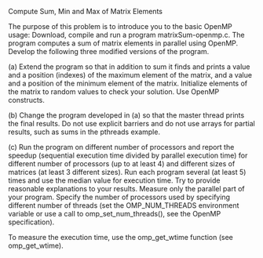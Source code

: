 Compute Sum, Min and Max of Matrix Elements

The purpose of this problem is to introduce you to the basic OpenMP usage:
Download, compile and run a program matrixSum-openmp.c. The program computes a sum of matrix elements in parallel using OpenMP. Develop the following three modified versions of the program.

(a) Extend the program so that in addition to sum it finds and prints a value and a position (indexes) of the maximum element of the matrix, and a value and a position of the minimum element of the matrix.  Initialize elements of the matrix to random values to check your solution. Use OpenMP constructs.

(b) Change the program developed in (a) so that the master thread prints the final results. Do not use explicit barriers and do not use arrays for partial results, such as  sums in the pthreads example.

(c) Run the program on different number of processors and report the speedup (sequential execution time divided by parallel execution time) for different number of processors (up to at least 4) and different sizes of matrices (at least 3 different sizes). Run each program several (at least 5) times and use the median value for execution time. Try to provide reasonable explanations to your  results. Measure only the parallel part of your program. Specify the number of processors used by specifying different number of threads (set the OMP_NUM_THREADS environment variable or use a call to omp_set_num_threads(), see the OpenMP specification).

To measure the execution time, use the omp_get_wtime function (see omp_get_wtime).